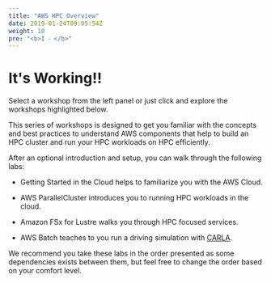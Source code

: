 ```yaml
---
title: "AWS HPC Overview"
date: 2019-01-24T09:05:54Z
weight: 10
pre: "<b>I ⁃ </b>"
---
```



<!-- Amazon Web Services (AWS) provides the most elastic and scalable cloud infrastructure to run your [High Performance Computing (HPC) applications](https://aws.amazon.com/hpc/). With virtually unlimited capacity, engineers, researchers, and HPC system owners can innovate beyond the limitations of on-premises HPC infrastructure.

AWS delivers an integrated suite of services that provides everything you need to quickly and easily build and manage HPC clusters in the cloud to run the most compute intensive workloads across various industry verticals.

These workloads span the traditional HPC applications, like genomics, computational chemistry, financial risk modeling, computer aided engineering, weather prediction, and seismic imaging, as well as emerging applications, like machine learning, deep learning, and autonomous driving.

HPC on AWS removes the long wait times and lost productivity often associated with on-premises HPC clusters. Flexible configuration and virtually unlimited scalability allow you to grow and shrink your infrastructure as your workloads dictate, not the other way around. Additionally, with access to a broad portfolio of cloud-based services like data analytics, artificial intelligence (AI), and machine learning (ML), you can redefine traditional HPC workflows to innovate faster.

Today, more cloud-based HPC applications run on AWS than on any other cloud. -->


<h1>It's Working!!</h1>

Select a workshop from the left panel or just click and explore the workshops highlighted below.

This series of workshops is designed to get you familiar with the concepts and best practices to understand AWS components that help to build an HPC cluster and run your HPC workloads on HPC efficiently.

After an optional introduction and setup, you can walk through the following labs:

- Getting Started in the Cloud helps to familiarize you with the AWS Cloud.

- AWS ParallelCluster introduces you to running HPC workloads in the cloud.

- Amazon FSx for Lustre walks you through HPC focused services.

- AWS Batch teaches to you run a driving simulation with [CARLA](http://carla.org/).

We recommend you take these labs in the order presented as some dependencies exists between them, but feel free to change the order based on your comfort level.
